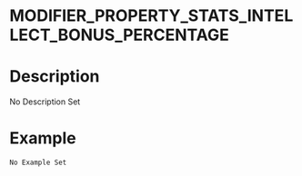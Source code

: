 # MODIFIER_PROPERTY_STATS_INTELLECT_BONUS_PERCENTAGE
# Description
No Description Set
# Example
```No Example Set```